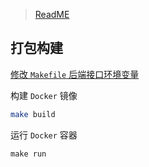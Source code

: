 
> [ReadME](../README.md)
## 打包构建


[修改 `Makefile` 后端接口环境变量](../Makefile)

构建 `Docker` 镜像
```sh
make build
```

运行 `Docker` 容器

```
make run
```
